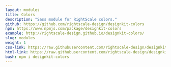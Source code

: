 ```yaml
---
layout: modules
title: Colors
description: "Sass module for RightScale colors."
github: https://github.com/rightscale-design/designkit-colors
npm: https://www.npmjs.com/package/designkit-colors
example: http://rightscale-design.github.io/designkit-colors/
slug: modules
weight: 1
css-link: https://raw.githubusercontent.com/rightscale-design/designkit-colors/master/css/designkit-colors.css
html-link: https://raw.githubusercontent.com/rightscale-design/designkit-colors/master/index.html
bash: npm i designkit-colors
---
```

